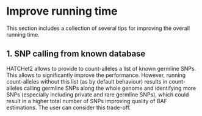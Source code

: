 # Improve running time

This section includes a collection of several tips for improving the overall running time.

## 1. SNP calling from known database

HATCHet2 allows to provide to count-alleles a list of known germline SNPs. This allows to significantly improve the performance. However, running count-alleles without this list (as by default behaviour) results in count-alleles calling germline SNPs along the whole genome and identifying more SNPs (especially including private and rare germline SNPs), which could result in a higher total number of SNPs improving quality of BAF estimations. The user can consider this trade-off.
